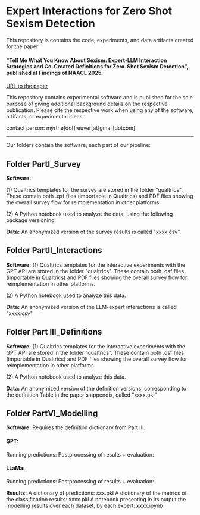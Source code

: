 # Expert Interactions for Zero Shot Sexism Detection

This repository is contains the code, experiments, and data artifacts created for the paper 

#### "Tell Me What You Know About Sexism: Expert-LLM Interaction Strategies and Co-Created Definitions for Zero-Shot Sexism Detection", published at Findings of NAACL 2025.
[URL to the paper]()

This repository contains experimental software and is published for the sole purpose of giving additional background details on the respective publication. Please cite the respective work when using any of the software, artifacts, or experimental ideas. 

contact person: myrthe[dot]reuver[at]gmail[dotcom]


--------
Our folders contain the software, each part of our pipeline: 

## Folder PartI_Survey
**Software:** 

(1) Qualtrics templates for the survey are stored in the folder "qualtrics". These contain both .qsf files (importable in Qualtrics) and PDF files showing the overall survey flow for reimplementation in other platforms.

(2) A Python notebook used to analyze the data, using the following package versioning:

**Data:** 
An anonymized version of the survey results is called "xxxx.csv".

## Folder PartII_Interactions
**Software:** 
(1) Qualtrics templates for the interactive experiments with the GPT API are stored in the folder "qualtrics". These contain both .qsf files (importable in Qualtrics) and PDF files showing the overall survey flow for reimplementation in other platforms.

(2) A Python notebook used to analyze this data.

**Data:** 
An anonymized version of the LLM-expert interactions is called "xxxx.csv"

## Folder Part III_Definitions
**Software:** 
(1) Qualtrics templates for the interactive experiments with the GPT API are stored in the folder "qualtrics". These contain both .qsf files (importable in Qualtrics) and PDF files showing the overall survey flow for reimplementation in other platforms.

(2) A Python notebook used to analyze this data.

**Data:** 
An anonymized version of the definition versions, corresponding to the definition Table in the paper's appendix, called "xxxx.pkl"

## Folder PartVI_Modelling
**Software:** 
Requires the definition dictionary from Part III. 

#### GPT: 
Running predictions:
Postprocessing of results + evaluation:

#### LLaMa:
Running predictions:
Postprocessing of results + evaluation:

**Results:**
A dictionary of predictions: xxx.pkl
A dictionary of the metrics of the classification results: xxxx.pkl
A notebook presenting in its output the modelling results over each dataset, by each expert: 
xxxx.ipynb
